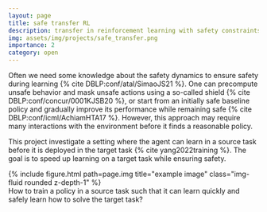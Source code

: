 ```yaml
---
layout: page
title: safe transfer RL
description: transfer in reinforcement learning with safety constraints
img: assets/img/projects/safe_transfer.png
importance: 2
category: open
---
```


Often we need some knowledge about the safety dynamics to ensure safety during learning {% cite DBLP:conf/atal/SimaoJS21 %}.
One can precompute unsafe behavior and mask unsafe actions using a so-called shield {% cite DBLP:conf/concur/0001KJSB20 %}, or start from an initially safe baseline policy and gradually improve its performance while remaining safe {% cite DBLP:conf/icml/AchiamHTA17 %}.
However, this approach may require many interactions with the environment before it finds a reasonable policy.

This project investigate a setting where the agent can learn in a source task before it is deployed in the target task {% cite yang2022training %}.
The goal is to speed up learning on a target task while ensuring safety.

<div class="row">
    <div class="col-sm mt-3 mt-md-0">
        {% include figure.html path=page.img title="example image" class="img-fluid rounded z-depth-1" %}
    </div>
</div>
<div class="caption">
    How to train a policy in a source task such that it can learn quickly and safely learn how to solve the target task?
</div>



